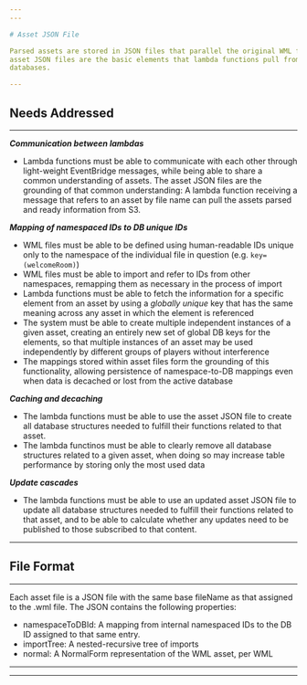 ```yaml
---
---

# Asset JSON File

Parsed assets are stored in JSON files that parallel the original WML files from which they are derived.  These
asset JSON files are the basic elements that lambda functions pull from in order to populate their respective
databases.

---
```


## Needs Addressed

---

***Communication between lambdas***
- Lambda functions must be able to communicate with each other through light-weight EventBridge messages,
while being able to share a common understanding of assets.  The asset JSON files are the grounding of that
common understanding:  A lambda function receiving a message that refers to an asset by file name can pull
the assets parsed and ready information from S3.

***Mapping of namespaced IDs to DB unique IDs***
- WML files must be able to be defined using human-readable IDs unique only to the namespace of the
individual file in question (e.g. `key=(welcomeRoom)`)
- WML files must be able to import and refer to IDs from other namespaces, remapping them as necessary
in the process of import
- Lambda functions must be able to fetch the information for a specific element from an asset by
using a *globally unique* key that has the same meaning across any asset in which the element is
referenced
- The system must be able to create multiple independent instances of a given asset, creating an entirely
new set of global DB keys for the elements, so that multiple instances of an asset may be used independently
by different groups of players without interference
- The mappings stored within asset files form the grounding of this functionality, allowing persistence
of namespace-to-DB mappings even when data is decached or lost from the active database

***Caching and decaching***
- The lambda functions must be able to use the asset JSON file to create all database structures needed
to fulfill their functions related to that asset.
- The lambda functinos must be able to clearly remove all database structures related to a given asset,
when doing so may increase table performance by storing only the most used data

***Update cascades***
- The lambda functions must be able to use an updated asset JSON file to update all database structures
needed to fulfill their functions related to that asset, and to be able to calculate whether any updates
need to be published to those subscribed to that content.

---

## File Format

---

Each asset file is a JSON file with the same base fileName as that assigned to the .wml file.  The JSON
contains the following properties:
- namespaceToDBId:  A mapping from internal namespaced IDs to the DB ID assigned to that same entry.
- importTree: A nested-recursive tree of imports
- normal: A NormalForm representation of the WML asset, per WML

---
---